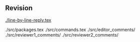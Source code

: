 ## Revision

[./line-by-line-reply.tex](./line-by-line-reply.tex)

./src/packages.tex
./src/commands.tex
./src/editor_comments/
./src/reviewer1_comments/
./src/reviewer2_comments/





